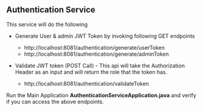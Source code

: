 ## Authentication Service

This service will do the following

-  Generate User & admin JWT Token by invoking following GET endpoints
   - http://localhost:8081/authentication/generate/userToken
   - http://localhost:8081/authentication/generate/adminToken

-  Validate JWT token (POST Call) - This api will take the Authorization Header as an input and will return the role that the token has.
   - http://localhost:8081/authentication/validateToken

Run the Main Application **AuthenticationServiceApplication.java** and verify if you can access the above endpoints.